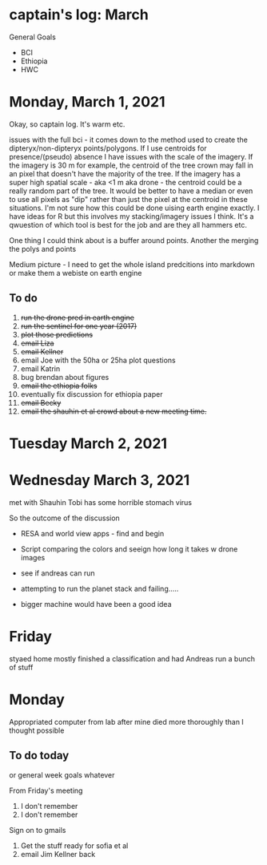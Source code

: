 # captain's log: March

General Goals 
- BCI
- Ethiopia
- HWC

# Monday, March 1, 2021

Okay, so captain log. It's warm etc. 

issues with the full bci - it comes down to the method used to create the dipteryx/non-dipteryx points/polygons. If I use centroids for presence/(pseudo) absence I have issues with the scale of the imagery. If the imagery is 30 m for example, the centroid of the tree crown may fall in an pixel that doesn't have the majority of the tree. If the imagery has a super high spatial scale - aka <1 m aka drone - the centroid could be a really random part of the tree. It would be better to have a median or even to use all pixels as "dip" rather than just the pixel at the centroid in these situations. I'm not sure how this could be done uising earth engine exactly. I have ideas for R but this involves my stacking/imagery issues I think. It's a qwuestion of which tool is best for the job and are they all hammers etc. 

One thing I could think about is a buffer around points. Another the merging the polys and points 

Medium picture - I need to get the whole island predcitions into markdown or make them a webiste on earth engine 

## To do
1. ~~run the drone pred in earth engine~~ 
2. ~~run the sentinel for one year (2017)~~
3. ~~plot those predictions~~ 
4. ~~email Liza~~
5. ~~email Kellner~~
6. email Joe with the 50ha or 25ha plot questions
7. email Katrin 
8. bug brendan about figures
9. ~~email the ethiopia folks~~
10. eventually fix discussion for ethiopia paper
11. ~~email Becky~~
12. ~~email the shauhin et al crowd about a new meeting time.~~ 

# Tuesday March 2, 2021


# Wednesday March 3, 2021 

met with Shauhin
Tobi has some horrible stomach virus

So the outcome of the discussion 
- RESA and world view apps - find and begin
- Script comparing the colors and seeign how long it takes w drone images 
- see if andreas can run 

- attempting to run the planet stack and failing..... 
- bigger machine would have been a good idea 

# Friday 

styaed home mostly finished a classification and had Andreas run a bunch of stuff 


# Monday 

Appropriated computer from lab after mine died more thoroughly than I thought possible 

## To do today
or general week goals whatever

From Friday's meeting
1. I don't remember 
2. I don't remember

Sign on to gmails 
1. Get the stuff ready for sofia et al 
2. email Jim Kellner back 


